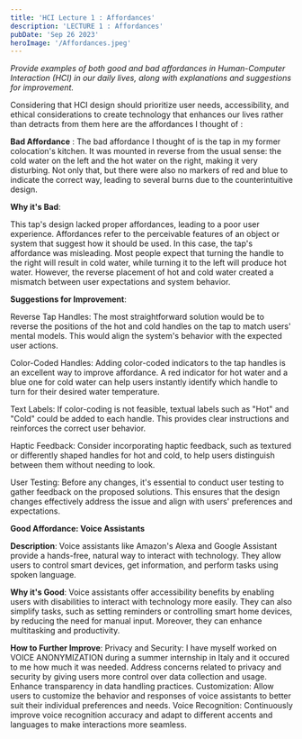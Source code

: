 ```yaml
---
title: 'HCI Lecture 1 : Affordances'
description: 'LECTURE 1 : Affordances'
pubDate: 'Sep 26 2023'
heroImage: '/Affordances.jpeg'
---
```


_Provide examples of both good and bad affordances in Human-Computer Interaction (HCI) in our daily lives, along with explanations and suggestions for improvement._

Considering that HCI design should prioritize user needs, accessibility, and ethical considerations to create technology that enhances our lives rather than detracts from them here are the affordances I thought of :

**Bad Affordance** :
The bad affordance I thought of is the tap in my former colocation's kitchen. It was mounted in reverse from the usual sense: the cold water on the left and the hot water on the right, making it very disturbing. Not only that, but there were also no markers of red and blue to indicate the correct way, leading to several burns due to the counterintuitive design.

**Why it's Bad**:

This tap's design lacked proper affordances, leading to a poor user experience. Affordances refer to the perceivable features of an object or system that suggest how it should be used. In this case, the tap's affordance was misleading. Most people expect that turning the handle to the right will result in cold water, while turning it to the left will produce hot water. However, the reverse placement of hot and cold water created a mismatch between user expectations and system behavior.

**Suggestions for Improvement**:

Reverse Tap Handles: 
The most straightforward solution would be to reverse the positions of the hot and cold handles on the tap to match users' mental models. This would align the system's behavior with the expected user actions.

Color-Coded Handles: 
Adding color-coded indicators to the tap handles is an excellent way to improve affordance. A red indicator for hot water and a blue one for cold water can help users instantly identify which handle to turn for their desired water temperature.

Text Labels: 
If color-coding is not feasible, textual labels such as "Hot" and "Cold" could be added to each handle. This provides clear instructions and reinforces the correct user behavior.

Haptic Feedback: 
Consider incorporating haptic feedback, such as textured or differently shaped handles for hot and cold, to help users distinguish between them without needing to look.

User Testing: 
Before any changes, it's essential to conduct user testing to gather feedback on the proposed solutions. This ensures that the design changes effectively address the issue and align with users' preferences and expectations.

**Good Affordance: Voice Assistants**

**Description**: 
Voice assistants like Amazon's Alexa and Google Assistant provide a hands-free, natural way to interact with technology. They allow users to control smart devices, get information, and perform tasks using spoken language.

**Why it's Good**: Voice assistants offer accessibility benefits by enabling users with disabilities to interact with technology more easily. They can also simplify tasks, such as setting reminders or controlling smart home devices, by reducing the need for manual input. Moreover, they can enhance multitasking and productivity.

**How to Further Improve**:
Privacy and Security: I have myself worked on VOICE ANONYMIZATION during a summer internship in Italy and it occured to me how much it was needed. Address concerns related to privacy and security by giving users more control over data collection and usage. Enhance transparency in data handling practices.
Customization: Allow users to customize the behavior and responses of voice assistants to better suit their individual preferences and needs.
Voice Recognition: Continuously improve voice recognition accuracy and adapt to different accents and languages to make interactions more seamless.
